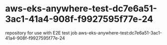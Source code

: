 # aws-eks-anywhere-test-dc7e6a51-3ac1-41a4-908f-f9927595f77e-24
repository for use with E2E test job aws-eks-anywhere-test:dc7e6a51-3ac1-41a4-908f-f9927595f77e-24
